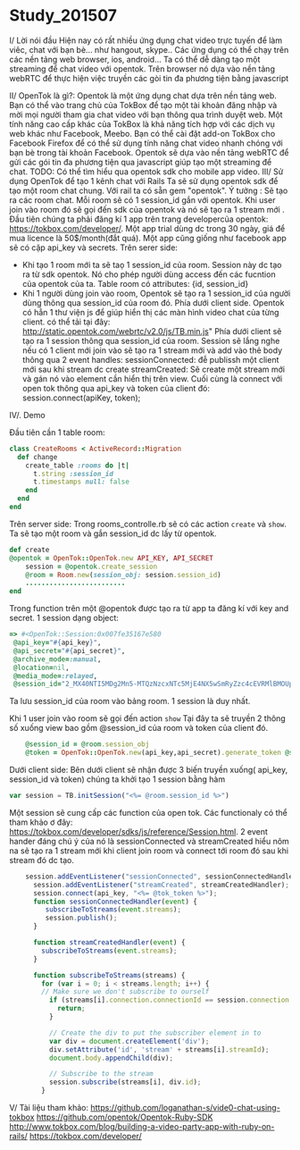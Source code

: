 # Study_201507
I/ Lời nói đầu
   Hiện nay có rất nhiều ứng dụng chat video trực tuyến để làm viêc, chat với bạn bè... như hangout, skype..
Các ứng dụng có thể chạy trên các nền tảng web browser, ios, android... Ta có thể dễ dàng tạo một streaming để chat
video với opentok. Trên browser nó dựa vào nền tảng webRTC để thực hiện việc truyền các gòi tin đa phương tiện bằng 
javascript

II/ OpenTok là gì?:
  Opentok là một ứng dụng chat dựa trên nền tảng web. Bạn có thể vào trang chủ của TokBox để tạo một tài khoản đăng nhập và mời mọi người tham gia chat video với bạn thông qua trình duyệt web. Một tính năng cao cấp khác của TokBox là khả năng tích hợp với các dịch vụ web khác như Facebook, Meebo. Bạn có thể cài đặt add-on TokBox cho Facebook Firefox để có thể sử dụng tính năng chat video nhanh chóng với bạn bè trong tài khoản Facebook.
Opentok sẽ dựa vào nền tảng webRTC để gửi các gói tin đa phương tiện qua javascript giúp tạo một streaming để chat.
TODO: Có thể tìm hiểu qua opentok sdk cho mobile app
video.
III/ Sử dụng OpenTok để tạo 1 kênh chat với Rails
  Ta sẽ sử dụng opentok sdk để tạo một room chat chung. Với rail ta có sẵn gem "opentok".
  Ý tưởng : Sẽ tạo ra các room chat. Mỗi room sẽ có 1 session_id gắn với opentok. Khi user join vào room đó sẽ gọi đến sdk của opentok và nó sẽ tạo ra 1 stream mới .
Đầu tiên chúng ta phải đăng kí 1 app trên trang developercủa opentok: https://tokbox.com/developer/.
Một app trial dùng dc trong 30 ngày, giá để mua licence là 50$/month(đắt quá).
Một app cũng giống như facebook app sẽ có cặp api_key và secrets.
  Trên serer side:
- Khi tạo 1 room mới ta sẽ taọ 1 session_id của room. Session này dc tạo ra từ sdk opentok. Nó cho phép người dùng
access đến các fucntion của opentok của ta. Table room có attributes: {id, session_id}
- Khi 1 người dùng join vào room, Opentok sẽ tạo ra 1 session_id của người dùng thông qua session_id của room 
đó. 
  Phía dưới client side.
Opentok có hẳn 1 thư viện js để giúp hiển thị các màn hình video chat của từng client. có thể tải tại đây:
http://static.opentok.com/webrtc/v2.0/js/TB.min.js"
Phía dưới client sẽ tạo ra 1 session thông qua session_id của room. Session sẽ lắng nghe nếu có 1 client mới join vào sẽ tạo ra 1 stream mới và add vào thẻ body thông qua 2 event handles:
  sessionConnected: đễ publissh một client mới sau khi stream dc create
  streamCreated: Sẽ create một stream mới và gán nó vào element cần hiển thị trên view.
Cuối cùng là connect với open tok thông qua api_key và token của client đó: 
session.connect(apiKey, token);


IV/. Demo

Đầu tiên cần 1 table room:
```ruby
class CreateRooms < ActiveRecord::Migration
  def change
    create_table :rooms do |t|
      t.string :session_id
      t.timestamps null: false
    end
  end
end
```
Trên server side:
Trong rooms_controlle.rb sẽ có các action  `create` và  `show`.
Ta sẽ tạo một room  và gắn session_id dc lấy từ opentok.
```ruby 
def create
@opentok = OpenTok::OpenTok.new API_KEY, API_SECRET
    session = @opentok.create_session
    @room = Room.new(session_obj: session.session_id)
    .........................
end
```
Trong function trên một @opentok được tạo ra từ app ta đăng kí với key and secret.
1 session dạng object: 
``` ruby
=> #<OpenTok::Session:0x007fe35167e580
 @api_key="#{api_key}",
 @api_secret="#{api_secret}",
 @archive_mode=:manual,
 @location=nil,
 @media_mode=:relayed,
 @session_id="2_MX40NTI5MDg2Mn5-MTQzNzcxNTc5MjE4NX5wSmRyZzc4cEVRMlBMOUp4bnBRMGNwV2h-UH4">
```
Ta lưu session_id của room vào bảng room. 1 session là duy nhất.

Khi 1 user join vào room sẽ gọi đến action `show` Tại đây ta sẽ truyền 2 thông số xuống view bao gồm @session_id
của room và token của client đó.
```ruby
    @session_id = @room.session_obj
    @token = OpenTok::OpenTok.new(api_key,api_secret).generate_token @session_id
```
Dưới client side:
Bên dưới client sẽ nhận được 3 biến truyền xuống( api_key, session_id và token)
chúng ta khởi tạo 1 session bằng hàm 
```javascript
var session = TB.initSession("<%= @room.session_id %>")
```
Một session sẽ cung cấp các function của open tok. Các functionaly có thể tham khảo ơ đây: https://tokbox.com/developer/sdks/js/reference/Session.html.
2 event hander đáng chú ý của nó là sessionConnected và streamCreated hiểu nôm na sẽ tạo ra 1 stream mới khi client join room và connect tới room đó sau khi stream đó dc tạo.

```javascript
    session.addEventListener("sessionConnected", sessionConnectedHandler);
      session.addEventListener("streamCreated", streamCreatedHandler);
      session.connect(api_key, "<%= @tok_token %>");
      function sessionConnectedHandler(event) {
         subscribeToStreams(event.streams);
         session.publish();
      }

      function streamCreatedHandler(event) {
        subscribeToStreams(event.streams);
      }

      function subscribeToStreams(streams) {
        for (var i = 0; i < streams.length; i++) {
        // Make sure we don't subscribe to ourself
          if (streams[i].connection.connectionId == session.connection.connectionId) {
            return;
          }

          // Create the div to put the subscriber element in to
          var div = document.createElement('div');
          div.setAttribute('id', 'stream' + streams[i].streamId);
          document.body.appendChild(div);

          // Subscribe to the stream
          session.subscribe(streams[i], div.id);
        }
   ```
V/ Tài liệu tham khảo:
https://github.com/loganathan-s/vide0-chat-using-tokbox
https://github.com/opentok/Opentok-Ruby-SDK
http://www.tokbox.com/blog/building-a-video-party-app-with-ruby-on-rails/
https://tokbox.com/developer/


